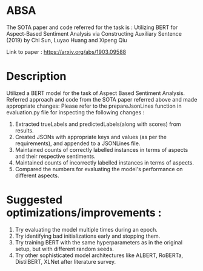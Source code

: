 # ABSA

The SOTA paper and code referred for the task is : 
Utilizing BERT for Aspect-Based Sentiment Analysis via Constructing Auxiliary Sentence (2019) by Chi Sun, Luyao Huang and Xipeng Qiu

Link to paper : https://arxiv.org/abs/1903.09588

# Description
Utilized a BERT model for the task of Aspect Based Sentiment Analysis. Referred approach and code from the SOTA paper referred above and made appropriate changes:
Please refer to the prepareJsonLines function in evaluation.py file for inspecting the following changes :
1. Extracted trueLabels and predictedLabels(along with scores) from results.
2. Created JSONs with appropriate keys and values (as per the requirements), and appended to a JSONLines file.
3. Maintained counts of correctly labelled instances in terms of aspects and their respective sentiments.
4. Maintained counts of incorrectly labelled instances in terms of aspects.
5. Compared the numbers for evaluating the model's performance on different aspects.

# Suggested optimizations/improvements :
1. Try evaluating the model multiple times during an epoch.
2. Try identifying bad initializations early and stopping them.
3. Try training BERT with the same hyperparameters as in the original setup, but with different random seeds.
4. Try other sophisticated model architectures like ALBERT, RoBERTa, DistilBERT, XLNet after literature survey.
